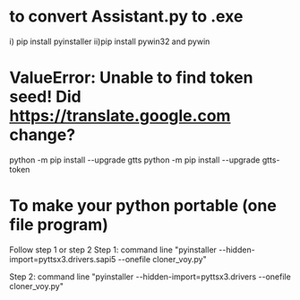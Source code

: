 # to convert Assistant.py to .exe

i) pip install pyinstaller
ii)pip install pywin32 and pywin

# ValueError: Unable to find token seed! Did https://translate.google.com change?

python -m pip install --upgrade gtts
python -m pip install --upgrade gtts-token

# To  make your python portable (one file program)
Follow step 1 or step 2
Step 1: command line "pyinstaller --hidden-import=pyttsx3.drivers.sapi5 --onefile cloner_voy.py"

Step 2: command line "pyinstaller --hidden-import=pyttsx3.drivers --onefile cloner_voy.py"
